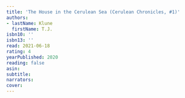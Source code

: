 ```yaml
---
title: 'The House in the Cerulean Sea (Cerulean Chronicles, #1)'
authors:
- lastName: Klune
  firstName: T.J.
isbn10: ''
isbn13: ''
read: 2021-06-18
rating: 4
yearPublished: 2020
reading: false
asin:
subtitle:
narrators:
cover:
---
```

